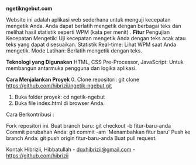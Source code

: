 ****ngetikngebut.com****

Website ini adalah aplikasi web sederhana untuk menguji kecepatan mengetik Anda.
Anda dapat berlatih mengetik dengan berbagai teks dan melihat hasil statistik seperti WPM (kata per menit)
.
****Fitur****
Pengujian Kecepatan Mengetik: Uji kecepatan mengetik Anda dengan teks acak atau teks yang dapat disesuaikan.
Statistik Real-time: Lihat WPM saat Anda mengetik.
Mode Latihan: Berlatih mengetik dengan teks.

****Teknologi yang Digunakan****
HTML, CSS Pre-Processor, JavaScript: Untuk membangun antarmuka pengguna dan logika aplikasi.

****Cara Menjalankan Proyek****
0. Clone repositori: git clone https://github.com/hibrizii/ngetik-ngebut.git
1. Buka folder proyek: cd ngetik-ngebut
2. Buka file index.html di browser Anda.

Cara Berkontribusi :

Fork repositori ini.
Buat branch baru: git checkout -b fitur-baru-anda
Commit perubahan Anda: git commit -am 'Menambahkan fitur baru'
Push ke branch Anda: git push origin fitur-baru-anda
Buat pull request.

Kontak
Hibrizii, Hibbatullah - dqxhibrizii@gmail.com - https://github.com/hibrizii
